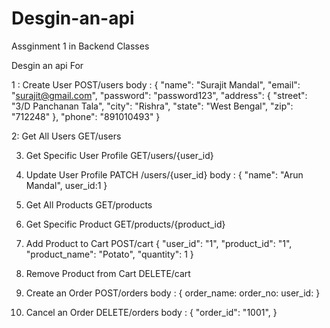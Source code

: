 # Desgin-an-api
Assginment 1 in Backend Classes

Desgin an api For 

1 : Create User
POST/users
body :
{
  "name": "Surajit Mandal",
  "email": "surajit@gmail.com",
  "password": "password123",
  "address": {
    "street": "3/D Panchanan Tala",
    "city": "Rishra",
    "state": "West Bengal",
    "zip": "712248"
  },
  "phone": "891010493"
}


2: Get All Users
GET/users

3. Get Specific User Profile
GET/users/{user_id}

4. Update User Profile
PATCH /users/{user_id}
   body :
   {
  "name": "Arun Mandal",
   user_id:1 }

6. Get All Products
GET/products

7. Get Specific Product
GET/products/{product_id}

8. Add Product to Cart
POST/cart
{
  "user_id": "1",
  "product_id": "1",
  "product_name": "Potato",
  "quantity": 1
}

9. Remove Product from Cart
DELETE/cart

10. Create an Order
POST/orders
body :
{
order_name:
order_no:
user_id:
}

12. Cancel an Order
DELETE/orders
body :
{
 "order_id": "1001",
}

